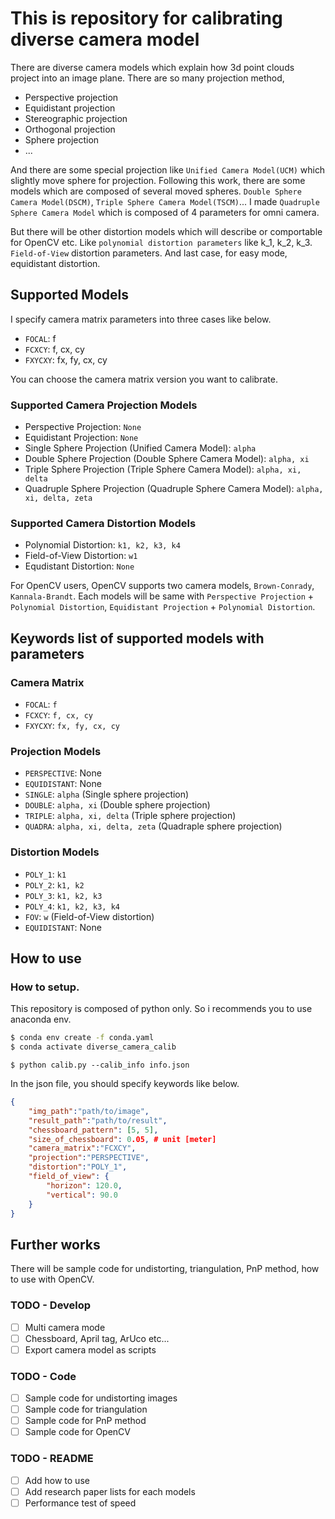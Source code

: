 # This is repository for calibrating diverse camera model


There are diverse camera models which explain how 3d point clouds project into an image plane.
There are so many projection method,

- Perspective projection
- Equidistant projection
- Stereographic projection
- Orthogonal projection
- Sphere projection
- ...

And there are some special projection like `Unified Camera Model(UCM)` which slightly move sphere for projection.
Following this work, there are some models which are composed of several moved spheres. 
`Double Sphere Camera Model(DSCM)`, `Triple Sphere Camera Model(TSCM)`... 
I made `Quadruple Sphere Camera Model` which is composed of 4 parameters for omni camera.

But there will be other distortion models which will describe or comportable for OpenCV etc.
Like ```polynomial distortion parameters``` like k_1, k_2, k_3. ```Field-of-View``` distortion parameters. 
And last case, for easy mode, equidistant distortion. 

## Supported Models

I specify camera matrix parameters into three cases like below.

- `FOCAL`: f
- `FCXCY`: f, cx, cy
- `FXYCXY`: fx, fy, cx, cy

You can choose the camera matrix version you want to calibrate.

### Supported Camera Projection Models

- Perspective Projection: `None`
- Equidistant Projection: `None`
- Single Sphere Projection (Unified Camera Model): `alpha`
- Double Sphere Projection (Double Sphere Camera Model): `alpha, xi`
- Triple Sphere Projection (Triple Sphere Camera Model): `alpha, xi, delta`
- Quadruple Sphere Projection (Quadruple Sphere Camera Model): `alpha, xi, delta, zeta`

### Supported Camera Distortion Models

- Polynomial Distortion: `k1, k2, k3, k4`
- Field-of-View Distortion: `w1`
- Equdistant Distortion: `None`

For OpenCV users, OpenCV supports two camera models, `Brown-Conrady`, `Kannala-Brandt`.
Each models will be same with `Perspective Projection` + `Polynomial Distortion`, `Equidistant Projection` + `Polynomial Distortion`.


## Keywords list of supported models with parameters

### Camera Matrix

- `FOCAL`: `f`
- `FCXCY`: `f, cx, cy`
- `FXYCXY`: `fx, fy, cx, cy`

### Projection Models

- `PERSPECTIVE`: None 
- `EQUIDISTANT`: None
- `SINGLE`: `alpha` (Single sphere projection)
- `DOUBLE`: `alpha, xi` (Double sphere projection)
- `TRIPLE`: `alpha, xi, delta` (Triple sphere projection)
- `QUADRA`: `alpha, xi, delta, zeta` (Quadraple sphere projection)

### Distortion Models

- `POLY_1`: `k1`
- `POLY_2`: `k1, k2`
- `POLY_3`: `k1, k2, k3`
- `POLY_4`: `k1, k2, k3, k4`
- `FOV`: `w` (Field-of-View distortion)
- `EQUIDISTANT`: None

## How to use

### How to setup.

This repository is composed of python only. 
So i recommends you to use anaconda env.

```bash
$ conda env create -f conda.yaml
$ conda activate diverse_camera_calib
```

```
$ python calib.py --calib_info info.json
```

In the json file, you should specify keywords like below.

```json
{
    "img_path":"path/to/image",
    "result_path":"path/to/result",
    "chessboard_pattern": [5, 5],
    "size_of_chessboard": 0.05, # unit [meter]
    "camera_matrix":"FCXCY",
    "projection":"PERSPECTIVE",
    "distortion":"POLY_1",
    "field_of_view": {
        "horizon": 120.0,
        "vertical": 90.0
    }
}
```

## Further works

There will be sample code for undistorting, triangulation, PnP method, how to use with OpenCV.

### TODO - Develop

- [ ] Multi camera mode
- [ ] Chessboard, April tag, ArUco etc...
- [ ] Export camera model as scripts

### TODO - Code

- [ ] Sample code for undistorting images
- [ ] Sample code for triangulation
- [ ] Sample code for PnP method
- [ ] Sample code for OpenCV

### TODO - README

- [ ] Add how to use
- [ ] Add research paper lists for each models
- [ ] Performance test of speed
